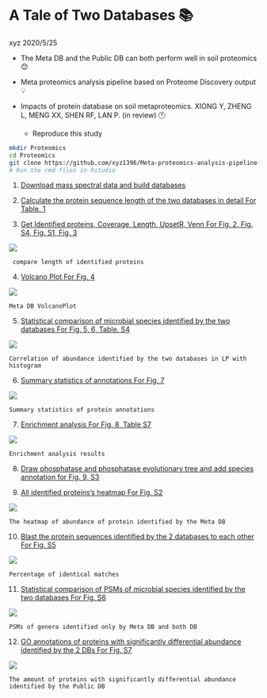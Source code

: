 A Tale of Two Databases 📚
================
xyz
2020/5/25

  - The Meta DB and the Public DB can both perform well in soil
    proteomics 😊

  - Meta proteomics analysis pipeline based on Proteome Discovery output
    💡

  - Impacts of protein database on soil metaproteomics. XIONG Y, ZHENG
    L, MENG XX, SHEN RF, LAN P. (in review) 🕐
    
      - Reproduce this study

<!-- end list -->

``` bash
mkdir Proteomics
cd Proteomics
git clone https://github.com/xyz1396/Meta-proteomics-analysis-pipeline-based-on-Proteome-Discovery-output
# Run the rmd files in Rstudio
```

1)  [Download mass spectral data and build
    databases](Download%20mass%20spectral%20data%20and%20build%20databases.Rmd)

2)  [Calculate the protein sequence length of the two databases in
    detail For Table.
    1](Calculate%20the%20protein%20sequence%20length%20of%20the%20two%20databases%20in%20detail%20For%20Table.%201.Rmd)

3)  [Get Identified proteins, Coverage, Length, UpsetR, Venn For Fig. 2,
    Fig. S4, Fig. S1, Fig.
    3](Get%20Identified%20proteins,%20Coverage,%20Length,%20UpsetR,%20Venn%20For%20Fig.%202,%20Fig.%20S4,%20Fig.%20S1,%20Fig.%203.Rmd)

![](compare%20length%20of%20identified%20proteins.png)

``` 
 compare length of identified proteins  
```

4)  [Volcano Plot For Fig. 4](Volcano%20Plot%20For%20Fig.%204.Rmd)

![](Meta%20DB%20VolcanoPlot.png)

``` 
Meta DB VolcanoPlot  
```

5)  [Statistical comparison of microbial species identified by the two
    databases For Fig. 5, 6, Table.
    S4](Statistical%20comparison%20of%20microbial%20species%20identified%20by%20the%20two%20databases%20For%20Fig.%205,%206,%20Table.%20S4.rmd)

![](Correlation%20of%20abundance%20identified%20by%20the%20two%20databases%20in%20LP%20with%20histogram.png)

    Correlation of abundance identified by the two databases in LP with histogram 

6)  [Summary statistics of annotations For Fig.
    7](Summary%20statistics%20of%20annotations%20For%20Fig.%207.Rmd)

![](Summary%20statistics%20of%20protein%20annotations.png)

    Summary statistics of protein annotations 

7)  [Enrichment analysis For Fig. 8, Table
    S7](Enrichment%20analysis%20For%20Fig.%208,%20Table%20S7.Rmd)

![](ncbiAndMetaGoMf.png)

    Enrichment analysis results 

8)  [Draw phosphatase and phosphatase evolutionary tree and add species
    annotation for Fig. 9,
    S3](Draw%20phosphatase%20and%20phosphatase%20evolutionary%20tree%20and%20add%20species%20annotation%20for%20Fig.%209,%20S3.rmd)

9)  [All identified proteins’s heatmap For Fig.
    S2](All%20identified%20proteins's%20heatmap%20For%20Fig.%20S2.Rmd)

![](Meta%20DB%20heatmap.png)

    The heatmap of abundance of protein identified by the Meta DB 

10) [Blast the protein sequences identified by the 2 databases to each
    other For Fig.
    S5](Blast%20the%20protein%20sequences%20identified%20by%20the%202%20databases%20to%20each%20other%20For%20Fig.%20S5.rmd)

![](Percentage%20of%20identical%20matches.png)

    Percentage of identical matches 

11) [Statistical comparison of PSMs of microbial species identified by
    the two databases For Fig.
    S6](Statistical%20comparison%20of%20PSMs%20of%20microbial%20species%20identified%20by%20the%20two%20databases%20For%20Fig.%20S6.rmd)

![](PSMs%20of%20genera%20identified%20only%20by%20Meta%20DB%20and%20both%20DB.png)

    PSMs of genera identified only by Meta DB and both DB 

12) [GO annotations of proteins with significantly differential
    abundance identified by the 2 DBs For Fig.
    S7](GO%20annotations%20of%20proteins%20with%20significantly%20differential%20abundance%20identified%20by%20the%202%20DBs%20For%20Fig.%20S7.rmd)

![](PublicBpGOstatUpTop10.png)

    The amount of proteins with significantly differential abundance identified by the Public DB
